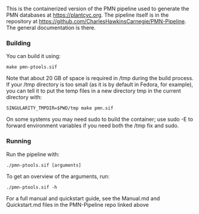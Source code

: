 This is the containerized version of the PMN pipeline used to generate the PMN databases at https://plantcyc.org. The pipeline itself is in the repository at https://github.com/CharlesHawkinsCarnegie/PMN-Pipeline. The general documentation is there.

### Building
You can build it using:

    make pmn-ptools.sif

Note that about 20 GB of space is required in /tmp during the build process. If your /tmp directory is too small (as it is by default in Fedora, for example), you can tell it to put the temp files in a new directory tmp  in the current directory with:

    SINGULARITY_TMPDIR=$PWD/tmp make pmn.sif

On some systems you may need sudo to build the container; use sudo -E to forward environment variables if you need both the /tmp fix and sudo.

### Running
Run the pipeline with:

    ./pmn-ptools.sif [arguments]

To get an overview of the arguments, run:

    ./pmn-ptools.sif -h

For a full manual and quickstart guide, see the Manual.md and Quickstart.md files in the PMN-Pipeline repo linked above
